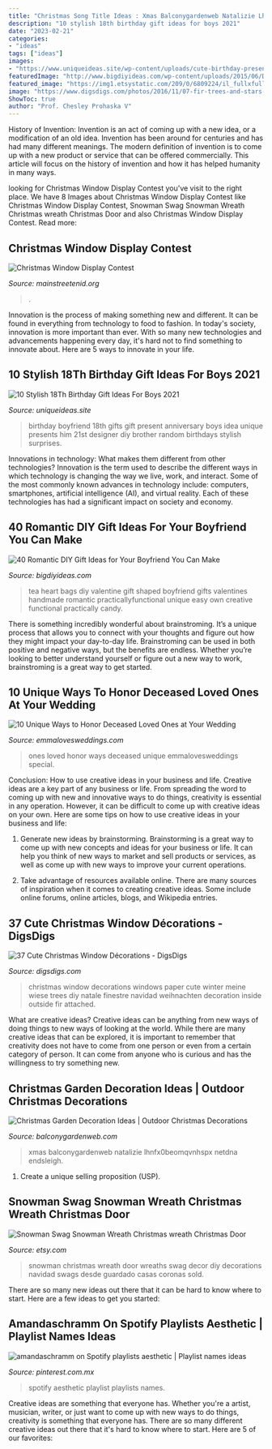 ```yaml
---
title: "Christmas Song Title Ideas : Xmas Balconygardenweb Natalizie Lhnfx0beomqvnhspx Netdna Endsleigh"
description: "10 stylish 18th birthday gift ideas for boys 2021"
date: "2023-02-21"
categories:
- "ideas"
tags: ["ideas"]
images:
- "https://www.uniqueideas.site/wp-content/uploads/cute-birthday-present-idea-random-pinterest-birthdays-14.jpg"
featuredImage: "http://www.bigdiyideas.com/wp-content/uploads/2015/06/DIY-Heart-Shaped-Tea-Bags-for-Valentines-Day-14.jpg"
featured_image: "https://img1.etsystatic.com/209/0/6809224/il_fullxfull.1375244857_rcbu.jpg"
image: "https://www.digsdigs.com/photos/2016/11/07-fir-trees-and-stars-from-paper-attached-to-the-window.jpg"
ShowToc: true
author: "Prof. Chesley Prohaska V"
---
```



History of Invention:
Invention is an act of coming up with a new idea, or a modification of an old idea. Invention has been around for centuries and has had many different meanings. The modern definition of invention is to come up with a new product or service that can be offered commercially. This article will focus on the history of invention and how it has helped humanity in many ways.

	

		
looking for Christmas Window Display Contest you've visit to the right place. We have 8 Images about Christmas Window Display Contest like Christmas Window Display Contest, Snowman Swag Snowman Wreath Christmas wreath Christmas Door and also Christmas Window Display Contest. Read more:
		
    
## Christmas Window Display Contest

<img loading=lazy src="https://www.mainstreetenid.org/uploads/1/1/4/3/11439492/5478084.jpg" onerror="this.onerror=null;this.src='https://tse3.mm.bing.net/th?id=OIP.7t9_1x9jed_T0mrmtH9_iQAAAA&amp;pid=15.1';" alt="Christmas Window Display Contest">

_Source: mainstreetenid.org_

>. 

	

Innovation is the process of making something new and different. It can be found in everything from technology to food to fashion. In today's society, innovation is more important than ever. With so many new technologies and advancements happening every day, it's hard not to find something to innovate about. Here are 5 ways to innovate in your life.

    
## 10 Stylish 18Th Birthday Gift Ideas For Boys 2021

<img loading=lazy src="https://www.uniqueideas.site/wp-content/uploads/cute-birthday-present-idea-random-pinterest-birthdays-14.jpg" onerror="this.onerror=null;this.src='https://tse4.mm.bing.net/th?id=OIP._BgJztEyZl94dcJfII0u_AHaJ4&amp;pid=15.1';" alt="10 Stylish 18Th Birthday Gift Ideas For Boys 2021">

_Source: uniqueideas.site_

>birthday boyfriend 18th gifts gift present anniversary boys idea unique presents him 21st designer diy brother random birthdays stylish surprises. 

	

Innovations in technology: What makes them different from other technologies?
Innovation is the term used to describe the different ways in which technology is changing the way we live, work, and interact. Some of the most commonly known advances in technology include: computers, smartphones, artificial intelligence (AI), and virtual reality. Each of these technologies has had a significant impact on society and economy.

    
## 40 Romantic DIY Gift Ideas For Your Boyfriend You Can Make

<img loading=lazy src="http://www.bigdiyideas.com/wp-content/uploads/2015/06/DIY-Heart-Shaped-Tea-Bags-for-Valentines-Day-14.jpg" onerror="this.onerror=null;this.src='https://tse3.mm.bing.net/th?id=OIP.UsVBfIwa4aTtia8EepPzhwHaLH&amp;pid=15.1';" alt="40 Romantic DIY Gift Ideas for Your Boyfriend You Can Make">

_Source: bigdiyideas.com_

>tea heart bags diy valentine gift shaped boyfriend gifts valentines handmade romantic practicallyfunctional unique easy own creative functional practically candy. 

	

There is something incredibly wonderful about brainstroming. It’s a unique process that allows you to connect with your thoughts and figure out how they might impact your day-to-day life. Brainstroming can be used in both positive and negative ways, but the benefits are endless. Whether you’re looking to better understand yourself or figure out a new way to work, brainstroming is a great way to get started.

    
## 10 Unique Ways To Honor Deceased Loved Ones At Your Wedding

<img loading=lazy src="http://emmalovesweddings.com/wp-content/uploads/2017/08/Ways-to-Honor-Loved-Ones-at-Wedding.jpg" onerror="this.onerror=null;this.src='https://tse1.mm.bing.net/th?id=OIP.QHvu5IO0N0cYTN64qZEINgHaLH&amp;pid=15.1';" alt="10 Unique Ways to Honor Deceased Loved Ones at Your Wedding">

_Source: emmalovesweddings.com_

>ones loved honor ways deceased unique emmalovesweddings special. 

	

Conclusion: How to use creative ideas in your business and life.
Creative ideas are a key part of any business or life. From spreading the word to coming up with new and innovative ways to do things, creativity is essential in any operation. However, it can be difficult to come up with creative ideas on your own. Here are some tips on how to use creative ideas in your business and life: 
1) Generate new ideas by brainstorming. Brainstorming is a great way to come up with new concepts and ideas for your business or life. It can help you think of new ways to market and sell products or services, as well as come up with new ways to improve your current operations. 

2) Take advantage of resources available online. There are many sources of inspiration when it comes to creating creative ideas. Some include online forums, online articles, blogs, and Wikipedia entries.

    
## 37 Cute Christmas Window Décorations - DigsDigs

<img loading=lazy src="https://www.digsdigs.com/photos/2016/11/07-fir-trees-and-stars-from-paper-attached-to-the-window.jpg" onerror="this.onerror=null;this.src='https://tse2.mm.bing.net/th?id=OIP.0FPHE0zvkFA_G15lunQxDwHaJ4&amp;pid=15.1';" alt="37 Cute Christmas Window Décorations - DigsDigs">

_Source: digsdigs.com_

>christmas window decorations windows paper cute winter meine wiese trees diy natale finestre navidad weihnachten decoration inside outside fir attached. 

	

What are creative ideas?
Creative ideas can be anything from new ways of doing things to new ways of looking at the world. While there are many creative ideas that can be explored, it is important to remember that creativity does not have to come from one person or even from a certain category of person. It can come from anyone who is curious and has the willingness to try something new.

    
## Christmas Garden Decoration Ideas | Outdoor Christmas Decorations

<img loading=lazy src="https://balconygardenweb.com/wp-content/uploads/2015/12/garden-christmas-decoration-4_mini.jpg" onerror="this.onerror=null;this.src='https://tse1.mm.bing.net/th?id=OIP.B9HM19uBjq_jdHFU4CauAAHaKO&amp;pid=15.1';" alt="Christmas Garden Decoration Ideas | Outdoor Christmas Decorations">

_Source: balconygardenweb.com_

>xmas balconygardenweb natalizie lhnfx0beomqvnhspx netdna endsleigh. 

	

1. Create a unique selling proposition (USP).

    
## Snowman Swag Snowman Wreath Christmas Wreath Christmas Door

<img loading=lazy src="https://img1.etsystatic.com/209/0/6809224/il_fullxfull.1375244857_rcbu.jpg" onerror="this.onerror=null;this.src='https://tse3.mm.bing.net/th?id=OIP.lNkh4ZXXuy65PBRMV9FhCgHaJ4&amp;pid=15.1';" alt="Snowman Swag Snowman Wreath Christmas wreath Christmas Door">

_Source: etsy.com_

>snowman christmas wreath door wreaths swag decor diy decorations navidad swags desde guardado casas coronas sold. 

	

There are so many new ideas out there that it can be hard to know where to start. Here are a few ideas to get you started: 

    
## Amandaschramm On Spotify Playlists Aesthetic | Playlist Names Ideas

<img loading=lazy src="https://i.pinimg.com/736x/93/0b/9c/930b9c73f49724f3f2ea3c33ad13b87d.jpg" onerror="this.onerror=null;this.src='https://tse4.mm.bing.net/th?id=OIP.BAEQY_f-fpLXjkQrDWb6gQHaO0&amp;pid=15.1';" alt="amandaschramm on Spotify playlists aesthetic | Playlist names ideas">

_Source: pinterest.com.mx_

>spotify aesthetic playlist playlists names. 

	

Creative ideas are something that everyone has. Whether you're a artist, musician, writer, or just want to come up with new ways to do things, creativity is something that everyone has. There are so many different creative ideas out there that it's hard to know where to start. Here are 5 of our favorites: 

